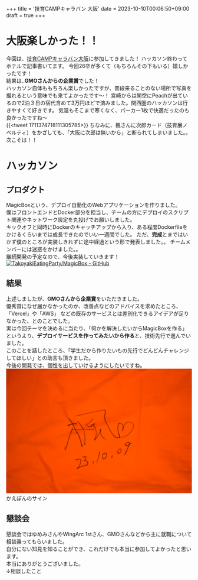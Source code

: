 +++
title = '技育CAMPキャラバン 大阪'
date = 2023-10-10T00:06:50+09:00
draft = true
+++
# 大阪楽しかった！！
今回は、[技育CAMPキャラバン大阪](https://talent.supporterz.jp/events/6fc08c75-805e-4058-a811-77ac27d7f51e/?utm_source=next&utm_medium=geekcamp)に参加してきました！
ハッカソン終わってホテルで記事書いてます。
今回26卒が多くて（もちろんその下もいる）嬉しかったです！  
結果は..**GMOさんからの企業賞**でした！  
ハッカソン自体ももちろん楽しかったですが、普段来ることのない場所で写真を撮れるという意味でも来てよかったです〜！
宮崎からは関空にPeachが出ているので2泊３日の宿代含めて3万円ほどで済みました。関西圏のハッカソンは行きやすくて好きです。
気温もそこまで寒くなく、パーカー1枚で快適だったのも良かったですね〜  
{{<tweet 1711374718111305785>}}
ちなみに、楓さんに次郎カード（技育展ノベルティ）をかざしても、「大阪に次郎は無いから」と断られてしまいました。。
次こそは！！
# ハッカソン
## プロダクト
MagicBoxという、デプロイ自動化のWebアプリケーションを作りました。  
僕はフロントエンドとDocker部分を担当し、チームの方にデプロイのスクリプト関連やネットワーク設定を丸投げでお願いしました。  
キックオフと同時にDockerのキャッチアップから入り、ある程度Dockerfileをかけるくらいまでは成長できたのでいい一週間でした。
ただ、**完成**とまではいかず僕のところが実装しきれずに途中経過という形で発表しました。。
チームメンバーには迷惑をかけました。。  
継続開発の予定なので、今後実装していきます！  
[![TakoyakiEatingParty/MagicBox - GitHub](https://gh-card.dev/repos/TakoyakiEatingParty/MagicBox.svg)](https://github.com/TakoyakiEatingParty/MagicBox)
## 結果
上述しましたが、**GMOさんから企業賞**をいただきました。  
優秀賞になぜ届かなかったのか、改善点などのアドバイスを求めたところ、「Vercel」や「AWS」 などの既存のサービスとは差別化できるアイデアが足りなかった、とのことでした。  
実は今回テーマを決めるに当たり、「何かを解決したいからMagicBoxを作る」というより、**デプロイサービスを作ってみたいから作る**と、技術先行で進んでいました。  
このことを話したところ、「学生だから作りたいもの先行でどんどんチャレンジしてほしい」との助言も頂きました。  
今後の開発では、個性を出していけるようにしたいですね。
![](/img/技育CAMPキャラバン_大阪/kaepon_sign.JPG)
かえぽんのサイン
## 懇談会
懇談会ではゆめみさんやWingArc 1stさん、GMOさんなどから主に就職について相談乗ってもらいました。  
自分にない知見を知ることができ、これだけでも本当に参加してよかったと思います。  
本当にありがとうございました。  
↓相談したこと
